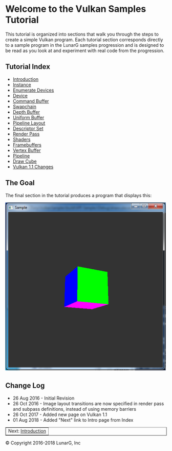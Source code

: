 # Welcome to the Vulkan Samples Tutorial

<link href="../css/lg_stylesheet.css" rel="stylesheet"></link>

This tutorial is organized into sections that walk you
through the steps to create a simple Vulkan program.
Each tutorial section corresponds directly to a sample program
in the LunarG samples progression
and is designed to be read as you look at and experiment with real
code from the progression.

## Tutorial Index

* [Introduction](00-intro.html)
* [Instance](01-init_instance.html)
* [Enumerate Devices](02-enumerate_devices.html)
* [Device](03-init_device.html)
* [Command Buffer](04-init_command_buffer.html)
* [Swapchain](05-init_swapchain.html)
* [Depth Buffer](06-init_depth_buffer.html)
* [Uniform Buffer](07-init_uniform_buffer.html)
* [Pipeline Layout](08-init_pipeline_layout.html)
* [Descriptor Set](09-init_descriptor_set.html)
* [Render Pass](10-init_render_pass.html)
* [Shaders](11-init_shaders.html)
* [Framebuffers](12-init_frame_buffers.html)
* [Vertex Buffer](13-init_vertex_buffer.html)
* [Pipeline](14-init_pipeline.html)
* [Draw Cube](15-draw_cube.html)
* [Vulkan 1.1 Changes](16-vulkan_1_1_changes.html)

## The Goal

The final section in the tutorial produces a program that displays this:

![Draw Cube](../images/drawcube.png)

## Change Log

* 26 Aug 2016 - Initial Revision
* 26 Oct 2016 - Image layout transitions are now specified
in render pass and subpass definitions, instead of using memory barriers
* 26 Oct 2017 - Added new page on Vulkan 1.1
* 01 Aug 2018 - Added "Next" link to Intro page from Index

<table border="1" width="100%">
    <tr>
        <td align="center">Next: <a href="00-intro.html" title="Next">Introduction</a></td>
    </tr>
</table>
<footer>&copy; Copyright 2016-2018 LunarG, Inc</footer>
